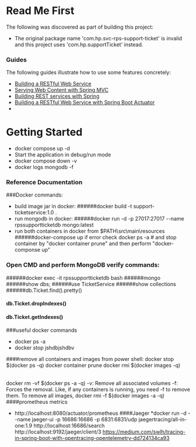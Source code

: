# Read Me First
The following was discovered as part of building this project:

* The original package name 'com.hp.svc-rps-support-ticket' is invalid and this project uses 'com.hp.supportTicket' instead.

### Guides
The following guides illustrate how to use some features concretely:

* [Building a RESTful Web Service](https://spring.io/guides/gs/rest-service/)
* [Serving Web Content with Spring MVC](https://spring.io/guides/gs/serving-web-content/)
* [Building REST services with Spring](https://spring.io/guides/tutorials/bookmarks/)
* [Building a RESTful Web Service with Spring Boot Actuator](https://spring.io/guides/gs/actuator-service/)
* 
# Getting Started

* docker compose up -d
* Start the application in debug/run mode
* docker compose down -v
* docker logs mongodb -f

### Reference Documentation

###Docker commands:
* build image jar in docker:
######docker build -t support-ticketservice:1.0 .
* run mongodb in docker:
######docker run -d -p 27017:27017 --name rpssupportticketdb mongo:latest
* run both containers in docker from $PATH\src\main\resources
######docker-compose up
if error check docker ps -a # and stop container by "docker container prune" and then perform "docker-componse up"

### Open CMD and perform MongoDB verify commands:
######docker exec -it rpssupportticketdb bash
######mongo
######show dbs;
######use TicketService
######show collections
######db.Ticket.find().pretty()

#### db.Ticket.dropIndexes()
#### db.Ticket.getIndexes()


###useful docker commands
* docker ps -a
* docker stop jshdbjshdbv


####remove all containers and images from power shell:
docker stop $(docker ps -q)
docker container prune
docker rmi $(docker images -q)
######
docker rm -vf $(docker ps -a -q)
-v: Remove all associated volumes
-f: Forces the removal. Like, if any containers is running, you need -f to remove them.
To remove all images,
docker rmi -f $(docker images -a -q)
####prometheus metrics
* http://localhost:8080/actuator/prometheus
####Jaeger
*docker run -d --name jaeger-ui -p 16686:16686 -p 6831:6831/udp jaegertracing/all-in-one:1.9
http://localhost:16686/search
http://localhost:9192/jaeger/client/3
https://medium.com/swlh/tracing-in-spring-boot-with-opentracing-opentelemetry-dd724134ca93
